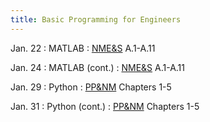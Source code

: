 ```yaml
---
title: Basic Programming for Engineers
---
```

Jan. 22
: MATLAB 
  : [NME&S](https://www.wiley.com/en-ae/Numerical+Methods+for+Engineers+and+Scientists%3A+An+Introduction+with+Applications+Using+MATLAB%2C+3rd+Edition-p-9781118554937) A.1-A.11

Jan. 24
: MATLAB (cont.)
  : [NME&S](https://www.wiley.com/en-ae/Numerical+Methods+for+Engineers+and+Scientists%3A+An+Introduction+with+Applications+Using+MATLAB%2C+3rd+Edition-p-9781118554937) A.1-A.11

Jan. 29
: Python 
  : [PP&NM](https://pythonnumericalmethods.berkeley.edu/notebooks/Index.html) Chapters 1-5

Jan. 31
: Python (cont.)
  : [PP&NM](https://pythonnumericalmethods.berkeley.edu/notebooks/Index.html) Chapters 1-5


